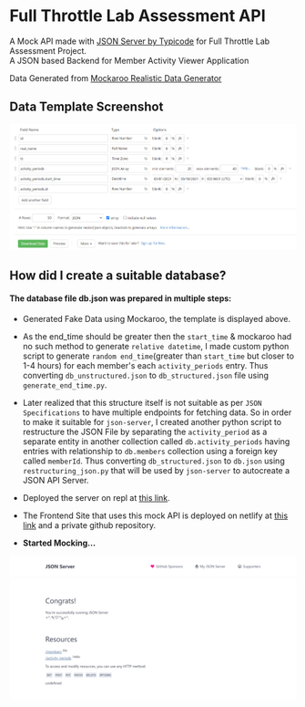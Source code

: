 # Full Throttle Lab Assessment API

A Mock API made with [JSON Server by Typicode](https://github.com/typicode/json-server) for Full Throttle Lab Assessment Project.  
A JSON based Backend for Member Activity Viewer Application

Data Generated from [Mockaroo Realistic Data Generator](https://mockaroo.com/)
## Data Template Screenshot  

![](https://github.com/cyogian/json-server/raw/main/MockarooMockTemplateScreenshot.PNG)

## How did I create a suitable database?

#### The database file db.json was prepared in multiple steps:

- Generated Fake Data using Mockaroo, the template is displayed above.

- As the end_time should be greater then the `start_time` & mockaroo had no such method to generate `relative datetime`, I made custom python script to generate `random end_time`(greater than `start_time` but closer to 1-4 hours) for each member's each `activity_periods` entry. Thus converting `db_unstructured.json` to `db_structured.json` file using `generate_end_time.py`.

- Later realized that this structure itself is not suitable as per `JSON Specifications` to have multiple endpoints for fetching data. So in order to make it suitable for `json-server`, I created another python script to restructure the JSON File by separating the `activity_period` as a separate entity in another collection called `db.activity_periods` having entries with relationship to `db.members` collection using a foreign key called `memberId`. Thus converting `db_structured.json` to `db.json` using `restructuring_json.py` that will be used by `json-server` to autocreate a JSON API Server.

- Deployed the server on repl at [this link](https://json-server.cyogian.repl.co).

- The Frontend Site that uses this mock API is deployed on netlify at [this link](https://ftl.cyogian.dev) and a private github repository.

- **Started Mocking...**

![](repl_screenshot.png)